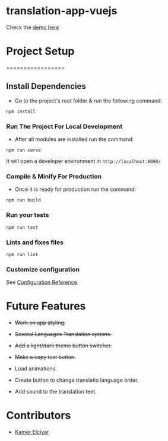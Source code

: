 # translation-app-vuejs

Check the [demo here](https://manuel-suarez-abascal.github.io/translator-vuejs/)

# Project Setup
=================
## Install Dependencies

- Go to the project's root folder & run the following command:
```
npm install
```

### Run The Project For Local Development

- After all modules are installed run the command:
```
npm run serve
```
It will open a developer environment in ```http://localhost:8080/```

### Compile & Minify For Production

- Once it is ready for production run the command:

```
npm run build
```

### Run your tests
```
npm run test
```

### Lints and fixes files
```
npm run lint
```

### Customize configuration
See [Configuration Reference](https://cli.vuejs.org/config/).

# Future Features

- ~~Work on app styling.~~

- ~~Several Languages Translation options.~~

- ~~Add a light/dark theme button switcher.~~

- ~~Make a copy text button.~~

- Load animations.

- Create button to change translatio language order.

- Add sound to the translation text.

# Contributors

- [Kamer Elciyar](https://github.com/kamer)
